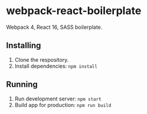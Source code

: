 # webpack-react-boilerplate

Webpack 4, React 16, SASS boilerplate.

## Installing
1. Clone the respository.
2. Install dependencies: `npm install`

## Running
1. Run development server: `npm start`
2. Build app for production: `npm run build`